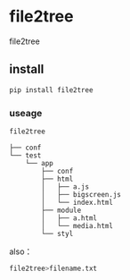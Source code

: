 # file2tree
file2tree

## install

```bash
pip install file2tree
```


### useage


```bash
file2tree
```

    ├── conf
    └── test
        └── app
            ├── conf
            ├── html
            │   ├── a.js
            │   ├── bigscreen.js
            │   └── index.html
            ├── module
            │   ├── a.html
            │   └── media.html
            └── styl


also：
```bash
file2tree>filename.txt
```

